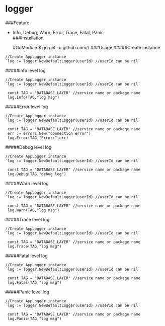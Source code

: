# logger

###Feature
   * Info, Debug, Warn, Error, Trace, Fatal, Panic   
###Installation

       #GoModule
       $ go get -u github.com/<user>/<repo-name>
###Usage
#####Create instance
    
    //Create AppLogger instance
    `log := logger.NewDefaultLogger(userId) //userId can be nil`

#####Info level log

    //Create AppLogger instance
    `log := logger.NewDefaultLogger(userId) //userId can be nil`
     
     const TAG = "DATABASE_LAYER" //service name or package name
     log.Info(TAG,"log msg")    
#####Error level log

    //Create AppLogger instance
    `log := logger.NewDefaultLogger(userId) //userId can be nil`
     
     const TAG = "DATABASE_LAYER" //service name or package name
     err := errors.New("connection error")
     log.Error(TAG,"Error:",err)
#####Debug level log

    //Create AppLogger instance
    `log := logger.NewDefaultLogger(userId) //userId can be nil`
     
     const TAG = "DATABASE_LAYER" //service name or package name
     log.Debug(TAG,"debug log")

#####Warn level log

    //Create AppLogger instance
    `log := logger.NewDefaultLogger(userId) //userId can be nil`
     
     const TAG = "DATABASE_LAYER" //service name or package name
     log.Warn(TAG,"log msg")
#####Trace level log

    //Create AppLogger instance
    `log := logger.NewDefaultLogger(userId) //userId can be nil`
     
     const TAG = "DATABASE_LAYER" //service name or package name
     log.Trace(TAG,"log msg")
#####Fatal level log

    //Create AppLogger instance
    `log := logger.NewDefaultLogger(userId) //userId can be nil`
     
     const TAG = "DATABASE_LAYER" //service name or package name
     log.Fatal(TAG,"log msg")
#####Panic level log

    //Create AppLogger instance
    `log := logger.NewDefaultLogger(userId) //userId can be nil`
     
     const TAG = "DATABASE_LAYER" //service name or package name
     log.Panic(TAG,"log msg")
                       